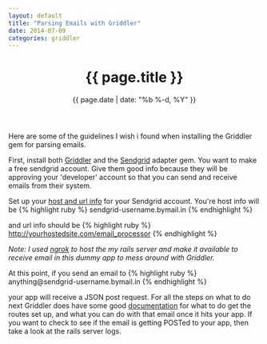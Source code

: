 ```yaml
---
layout: default
title: "Parsing Emails with Griddler"
date: 2014-07-09
categories: griddler
---
```


<header class="post-header">
<h1>{{ page.title }}</h1>
<p class="meta">{{ page.date | date: "%b %-d, %Y" }}</p>
</header>

<article class="post-content">
<p>
Here are some of the guidelines I wish i found when installing the Griddler gem for parsing emails.
</p>

<p>
First, install both <a href="http://www.griddler.io">Griddler</a> and the <a href="http://sendgrid.com">Sendgrid</a> adapter gem.
You want to make a free sendgrid account. Give them good info because they will be approving your 'developer' account so that
you can send and receive emails from their system.
</p>
<p>
Set up your <a href="https://sendgrid.com/developer/reply">host and url info</a> for your Sendgrid account. You're host info will be
{% highlight ruby %}
sendgrid-username.bymail.in
{% endhighlight %} 

and url info should be 
{% highlight ruby %}
http://yourhostedsite.com/email_processor
{% endhighlight %}

<i>Note: I used <a href="https://ngrok.com/">ngrok</a> to host the my rails server and make it available to receive email in this 
dummy app to mess around with Griddler.</i>
</p>
<p>
At this point, if you send an email to 
{% highlight ruby %}
anything@sendgrid-username.bymail.in
{% endhighlight %} 

your app will receive a JSON post request. For all
the steps on what to do next Griddler does have some good <a href="https://github.com/thoughtbot/griddler">documentation</a> for what to do get the routes set up, and what you can do with that email once it hits your app. If you want to check to see if the email is getting POSTed to your app, then take a look at the rails server logs.
</p>
</article>
